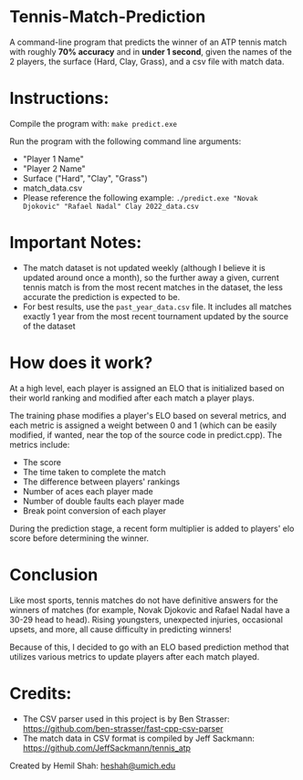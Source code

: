 # Tennis-Match-Prediction
A command-line program that predicts the winner of an ATP tennis match with roughly **70% accuracy** and in **under 1 second**, given the names of the 2 players, the surface (Hard, Clay, Grass), and a csv file with match data. 

# Instructions:
Compile the program with: ` make predict.exe `

Run the program with the following command line arguments:
- "Player 1 Name"
- "Player 2 Name"
- Surface ("Hard", "Clay", "Grass")
- match_data.csv
- Please reference the following example: 
` ./predict.exe "Novak Djokovic" "Rafael Nadal" Clay 2022_data.csv `

# Important Notes:
- The match dataset is not updated weekly (although I believe it is updated around once a month), so the further away a given, current tennis match is from the most recent matches in the dataset, the less accurate the prediction is expected to be.
- For best results, use the ` past_year_data.csv ` file. It includes all matches exactly 1 year from the most recent tournament updated by the source of the dataset

# How does it work?
At a high level, each player is assigned an ELO that is initialized based on their world ranking and modified after each match a player plays.

The training phase modifies a player's ELO based on several metrics, and each metric is assigned a weight between 0 and 1 (which can be easily modified, if wanted, near the top of the source code in predict.cpp). 
The metrics include:
- The score
- The time taken to complete the match
- The difference between players' rankings
- Number of aces each player made
- Number of double faults each player made
- Break point conversion of each player

During the prediction stage, a recent form multiplier is added to players' elo score before determining the winner.

# Conclusion
Like most sports, tennis matches do not have definitive answers for the winners of matches (for example, Novak Djokovic and Rafael Nadal have a 30-29 head to head).
Rising youngsters, unexpected injuries, occasional upsets, and more, all cause difficulty in predicting winners!

Because of this, I decided to go with an ELO based prediction method that utilizes various metrics to update players after each match played.

# Credits:
- The CSV parser used in this project is by Ben Strasser: https://github.com/ben-strasser/fast-cpp-csv-parser
- The match data in CSV format is compiled by Jeff Sackmann: https://github.com/JeffSackmann/tennis_atp

Created by Hemil Shah: <heshah@umich.edu>
